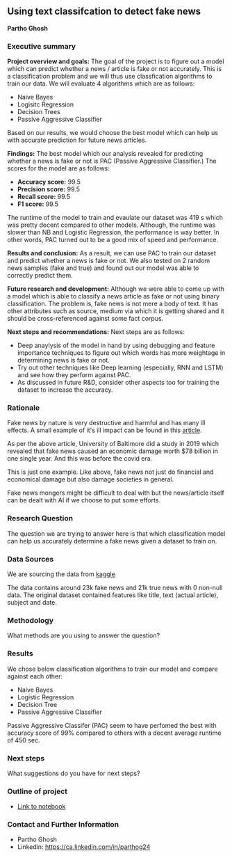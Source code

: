 ## Using text classifcation to detect fake news

**Partho Ghosh**

### Executive summary
**Project overview and goals:** The goal of the project is to figure out a model which can predict whether a news / article is fake or not accurately. This is a classification problem and we will thus use classfication algorithms to train our data. We will evaluate 4 algorithms which are as follows:
* Naive Bayes
* Logisitc Regression
* Decision Trees
* Passive Aggressive Classifier

Based on our results, we would choose the best model which can help us with accurate prediction for future news articles.

**Findings:** The best model which our analysis revealed for predicting whether a news is fake or not is PAC (Passive Aggressive Classifier.) The scores for the model are as follows:
* **Accuracy score:** 99.5
* **Precision score:** 99.5
* **Recall score:** 99.5
* **F1 score:** 99.5

The runtime of the model to train and evaulate our dataset was 419 s which was pretty decent compared to other models. Although, the runtime was slower than NB and Logistic Regression, the performance is way better. In other words, PAC turned out to be a good mix of speed and performance.

**Results and conclusion:** As a result, we can use PAC to train our dataset and predict whether a news is fake or not. We also tested on 2 random news samples (fake and true) and found out our model was able to correctly predict them.

**Future research and development:** Although we were able to come up with a model which is able to classify a news article as fake or not using binary classification. The problem is, fake news is not mere a body of text. It has other attributes such as source, medium via which it is getting shared and it should be cross-referenced against some fact corpus.

**Next steps and recommendations:** Next steps are as follows:
* Deep anaylysis of the model in hand by using debugging and feature importance techniques to figure out which words has more weightage in determining news is fake or not.
* Try out other techniques like Deep learning (especially, RNN and LSTM) and see how they perform against PAC.
* As discussed in future R&D, consider other aspects too for training the dataset to increase the accuracy.

### Rationale
Fake news by nature is very destructive and harmful and has many ill effects. A small example of it's ill impact can be found in this [article](https://www.marketwatch.com/press-release/the-impact-of-fake-news-on-the-economy-2023-06-08).

As per the above article, University of Baltimore did a study in 2019 which revealed that fake news caused an economic damage worth $78 billion in one single year. And this was before the covid era.

This is just one example. Like above, fake news not just do financial and economical damage but also damage societies in general.

Fake news mongers might be difficult to deal with but the news/article itself can be dealt with AI if we choose to put some efforts. 

### Research Question
The question we are trying to answer here is that which classification model can help us accurately determine a fake news given a dataset to train on.

### Data Sources
We are sourcing the data from [kaggle](https://www.kaggle.com/datasets/clmentbisaillon/fake-and-real-news-dataset?resource=download)

The data contains around 23k fake news and 21k true news with 0 non-null data. The original dataset contained features like title, text (actual article), subject and date.

### Methodology
What methods are you using to answer the question?

### Results
We chose below classification algorithms to train our model and compare against each other:

* Naive Bayes
* Logistic Regression
* Decision Tree
* Passive Aggressive Classifier

Passive Aggressive Classifer (PAC) seem to have perfomed the best with accuracy score of 99% compared to others with a decent average runtime of 450 sec.



### Next steps
What suggestions do you have for next steps?

### Outline of project

- [Link to notebook](https://github.com/parthoghosh24/fake_news_detection/blob/main/fake_new_detection.ipynb)


### Contact and Further Information
* Partho Ghosh
* Linkedin: https://ca.linkedin.com/in/parthog24
